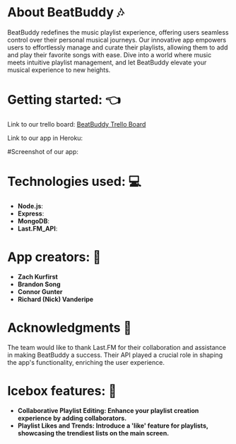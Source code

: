 # About BeatBuddy 🎶
BeatBuddy redefines the music playlist experience, offering users seamless control over their personal musical journeys. Our innovative app empowers users to effortlessly manage and curate their playlists, allowing them to add and play their favorite songs with ease. Dive into a world where music meets intuitive playlist management, and let BeatBuddy elevate your musical experience to new heights.

# Getting started: 👈
Link to our trello board:
[BeatBuddy Trello Board](https://trello.com/b/iV49Zb33/music-playlist-app-project-2)

Link to our app in Heroku:


#Screenshot of our app:



# Technologies used: 💻
- **Node.js**: 
- **Express**: 
- **MongoDB**: 
- **Last.FM_API**:

# App creators: 🚀
- **Zach Kurfirst**
- **Brandon Song**
- **Connor Gunter**
- **Richard (Nick) Vanderipe**


# Acknowledgments 🙌
The team would like to thank Last.FM for their collaboration and assistance in making BeatBuddy a success. Their API played a crucial role in shaping the app's functionality, enriching the user experience.

# Icebox features: 🧊
- **Collaborative Playlist Editing: Enhance your playlist creation experience by adding collaborators.**
- **Playlist Likes and Trends: Introduce a 'like' feature for playlists, showcasing the trendiest lists on the main screen.**



